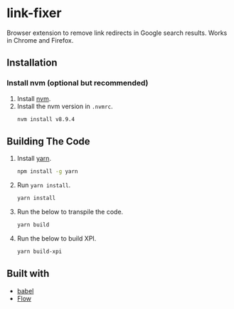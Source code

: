 # link-fixer

Browser extension to remove link redirects in Google search results.
Works in Chrome and Firefox.

## Installation

### Install nvm (optional but recommended)

1. Install [nvm](https://github.com/creationix/nvm#install-script).
1. Install the nvm version in `.nvmrc`.
    ```bash
    nvm install v8.9.4
    ```

## Building The Code

1. Install [yarn](https://yarnpkg.com/).
    ```bash
    npm install -g yarn
    ```
1. Run `yarn install`.
    ```bash
    yarn install
    ```
1. Run the below to transpile the code.
    ```bash
    yarn build
    ```
1. Run the below to build XPI.
    ```bash
    yarn build-xpi
    ```

## Built with

- [babel](https://babeljs.io/)
- [Flow](https://flow.org/)
